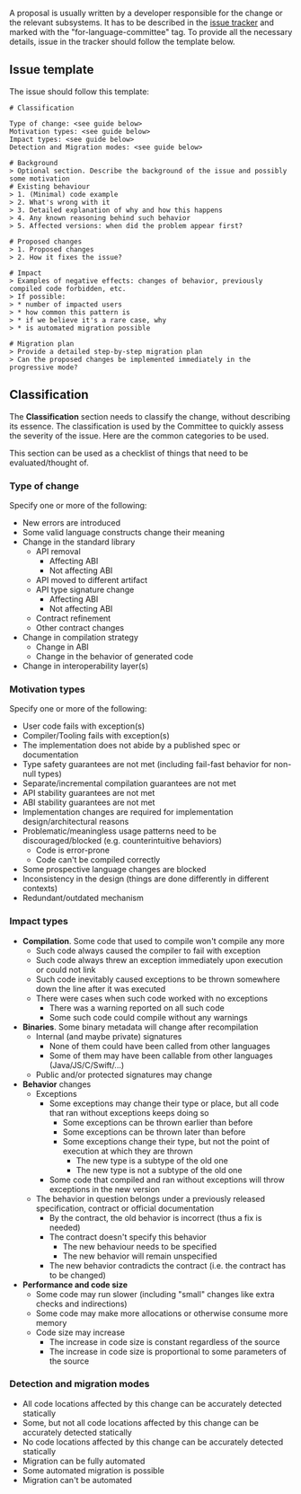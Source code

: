 [//]: # (title: Guide to submitting incompatible changes)

A proposal is usually written by a developer responsible for the change or the relevant subsystems. It has to be described in the [issue tracker](https://youtrack.jetbrains.com/issues/KT?q=%23for-language-committee%20%23Unresolved%20tag:%20-language-committee-approved) and marked with the "for-language-committee" tag. To provide all the necessary details, issue in the tracker should follow the template below.

## Issue template

The issue should follow this template:

```text
# Classification

Type of change: <see guide below>
Motivation types: <see guide below>
Impact types: <see guide below>
Detection and Migration modes: <see guide below>

# Background
> Optional section. Describe the background of the issue and possibly some motivation
# Existing behaviour
> 1. (Minimal) code example
> 2. What's wrong with it
> 3. Detailed explanation of why and how this happens
> 4. Any known reasoning behind such behavior
> 5. Affected versions: when did the problem appear first? 

# Proposed changes
> 1. Proposed changes
> 2. How it fixes the issue?

# Impact
> Examples of negative effects: changes of behavior, previously compiled code forbidden, etc.
> If possible: 
> * number of impacted users
> * how common this pattern is
> * if we believe it's a rare case, why
> * is automated migration possible

# Migration plan
> Provide a detailed step-by-step migration plan
> Can the proposed changes be implemented immediately in the progressive mode?
```

## Classification

The **Classification** section needs to classify the change, without describing its essence.
The classification is used by the Committee to quickly assess the severity of the issue. Here are the common categories to be used. 

This section can be used as a checklist of things that need to be evaluated/thought of.

### Type of change

Specify one or more of the following:
*   New errors are introduced
*   Some valid language constructs change their meaning
*   Change in the standard library
    *   API removal
        *   Affecting ABI
        *   Not affecting ABI
    *   API moved to different artifact
    *   API type signature change 
        *   Affecting ABI
        *   Not affecting ABI
    *   Contract refinement
    *   Other contract changes
*   Change in compilation strategy
    *   Change in ABI
    *   Change in the behavior of generated code
*   Change in interoperability layer(s)

### Motivation types

Specify one or more of the following:
*   User code fails with exception(s)
*   Compiler/Tooling fails with exception(s)
*   The implementation does not abide by a published spec or documentation
*   Type safety guarantees are not met (including fail-fast behavior for non-null types)
*   Separate/incremental compilation guarantees are not met
*   API stability guarantees are not met
*   ABI stability guarantees are not met
*   Implementation changes are required for implementation design/architectural reasons
*   Problematic/meaningless usage patterns need to be discouraged/blocked (e.g. counterintuitive behaviors)
    *   Code is error-prone
    *   Code can't be compiled correctly
*   Some prospective language changes are blocked
*   Inconsistency in the design (things are done differently in different contexts)
*   Redundant/outdated mechanism

### Impact types

*   **Compilation**. Some code that used to compile won't compile any more
    *   Such code always caused the compiler to fail with exception
    *   Such code always threw an exception immediately upon execution or could not link
    *   Such code inevitably caused exceptions to be thrown somewhere down the line after it was executed
    *   There were cases when such code worked with no exceptions
        *   There was a warning reported on all such code
        *   Some such code could compile without any warnings
*   **Binaries**. Some binary metadata will change after recompilation
    *   Internal (and maybe private) signatures
        *   None of them could have been called from other languages
        *   Some of them may have been callable from other languages (Java/JS/C/Swift/...)
    *   Public and/or protected signatures may change
*   **Behavior** changes
    *   Exceptions
        *   Some exceptions may change their type or place, but all code that ran without exceptions keeps doing so
            *   Some exceptions can be thrown earlier than before
            *   Some exceptions can be thrown later than before
            *   Some exceptions change their type, but not the point of execution at which they are thrown
                *   The new type is a subtype of the old one
                *   The new type is not a subtype of the old one
        *   Some code that compiled and ran without exceptions will throw exceptions in the new version
    *   The behavior in question belongs under a previously released specification, contract or official documentation
        *   By the contract, the old behavior is incorrect (thus a fix is needed)
        *   The contract doesn't specify this behavior
            *   The new behaviour needs to be specified
            *   The new behavior will remain unspecified
        *   The new behavior contradicts the contract (i.e. the contract has to be changed)
*   **Performance and code size**
    *   Some code may run slower (including "small" changes like extra checks and indirections)
    *   Some code may make more allocations or otherwise consume more memory
    *   Code size may increase
        *   The increase in code size is constant regardless of the source
        *   The increase in code size is proportional to some parameters of the source

### Detection and migration modes

*   All code locations affected by this change can be accurately detected statically
*   Some, but not all code locations affected by this change can be accurately detected statically
*   No code locations affected by this change can be accurately detected statically
*   Migration can be fully automated
*   Some automated migration is possible
*   Migration can't be automated
